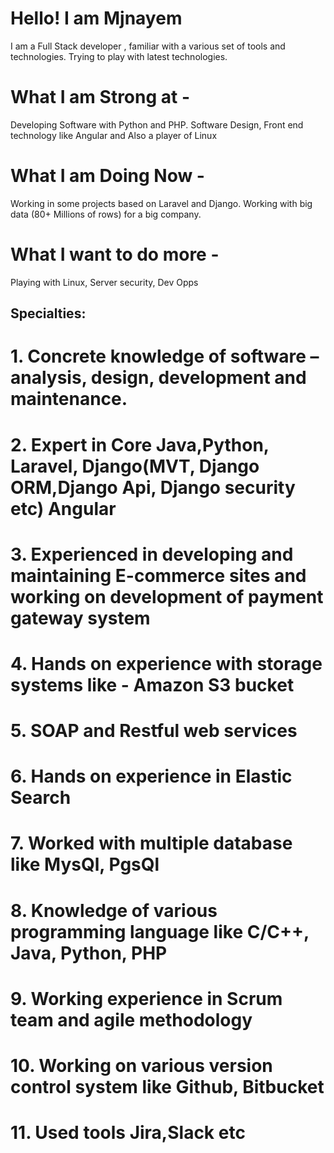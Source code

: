 # Hello! I am Mjnayem

I am a Full Stack developer , familiar with a various set of tools and technologies. Trying to play with latest technologies.

# What I am Strong at -
Developing Software with Python and PHP. Software Design, Front end technology like Angular and Also a player of Linux 

# What I am Doing Now -
Working in some projects based on Laravel and Django. Working with big data (80+ Millions of rows) for a big company.

# What I want to do more -
Playing with Linux, Server security, Dev Opps

## Specialties:
# 1. Concrete knowledge of software – analysis, design, development and maintenance.
# 2. Expert in Core Java,Python, Laravel, Django(MVT, Django ORM,Django Api, Django security etc) Angular
# 3. Experienced in developing and maintaining E-commerce sites and working on development of payment gateway system 
# 4. Hands on experience with storage systems like - Amazon S3 bucket 
# 5. SOAP and Restful web services
# 6. Hands on experience in Elastic Search
# 7. Worked with multiple database like MysQl, PgsQl
# 8. Knowledge of various programming language like C/C++, Java, Python, PHP
# 9. Working experience in Scrum team and agile methodology 
# 10. Working on various version control system like Github, Bitbucket
# 11. Used tools Jira,Slack etc

